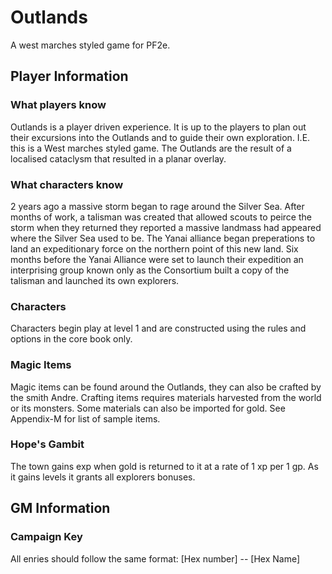 # Outlands

A west marches styled game for PF2e.

## Player Information

### What players know

Outlands is a player driven experience. It is up to the players to plan out their excursions into the Outlands and to guide their own exploration. I.E. this is a West marches styled game. 
The Outlands are the result of a localised cataclysm that resulted in a planar overlay.

### What characters know

2 years ago a massive storm began to rage around the Silver Sea. After months of work, a talisman was created that allowed scouts to peirce the storm when they returned they reported a massive landmass had appeared where the Silver Sea used to be. The Yanai alliance began preperations to land an expeditionary force on the northern point of this new land. Six months before the Yanai Alliance were set to launch their expedition an interprising group known only as the Consortium built a copy of the talisman and launched its own explorers.

### Characters

Characters begin play at level 1 and are constructed using the rules and options in the core book only.

### Magic Items

Magic items can be found around the Outlands, they can also be crafted by the smith Andre. Crafting items requires materials harvested from the world or its monsters. Some materials can also be imported for gold. See Appendix-M for list of sample items.

### Hope's Gambit

The town gains exp when gold is returned to it at a rate of 1 xp per 1 gp. As it gains levels it grants all explorers bonuses.

## GM Information

### Campaign Key

All enries should follow the same format:
[Hex number] -- [Hex Name]
